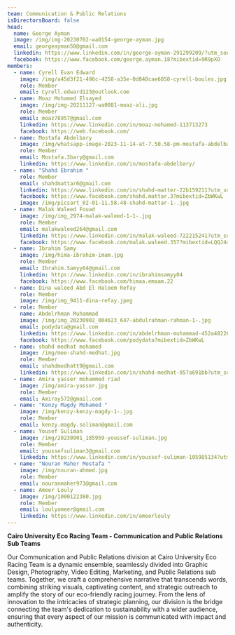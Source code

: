 ```yaml
---
team: Communication & Public Relations
isDirectorsBoard: false
head:
  name: George Ayman
  image: /img/img-20230702-wa0154-george-ayman.jpg
  email: georgeayman50@gmail.com
  linkedin: https://www.linkedin.com/in/george-ayman-291299209/?utm_source=share&utm_campaign=share_via&utm_content=profile&utm_medium=android_app
  facebook: https://www.facebook.com/george.ayman.18?mibextid=9R9pXO
members:
  - name: Cyrell Evan Edward
    image: /img/a45d3f21-496c-4258-a35e-0d848cae6058-cyrell-boules.jpg
    role: Member
    email: Cyrell.edward123@outlook.com
  - name: Moaz Mohamed Elsayed
    image: /img/img-20211127-wa0081-moaz-ali.jpg
    role: Member
    email: moaz78957@gmail.com
    linkedin: https://www.linkedin.com/in/moaz-mohamed-113713273
    facebook: https://web.facebook.com/
  - name: Mostafa Abdelbary
    image: /img/whatsapp-image-2023-11-14-at-7.50.58-pm-mostafa-abdelbary.jpg
    role: Member
    email: Mostafa.3bary@gmail.com
    linkedin: https://www.linkedin.com/in/mostafa-abdelbary/
  - name: "Shahd Ebrahim "
    role: Member
    email: shahdmattar6@gmail.com
    linkedin: https://www.linkedin.com/in/shahd-matter-22b159211?utm_source=share&utm_campaign=share_via&utm_content=profile&utm_medium=android_app
    facebook: https://www.facebook.com/shahd.mattar.3?mibextid=ZbWKwL
    image: /img/picsart_02-01-11.58.48-shahd-mattar-1-.jpg
  - name: Malak Waleed Fouad
    image: /img/img_2974-malak-waleed-1-1-.jpg
    role: Member
    email: malakwaleed264@gmail.com
    linkedin: https://www.linkedin.com/in/malak-waleed-722215241?utm_source=share&utm_campaign=share_via&utm_content=profile&utm_medium=ios_app
    facebook: https://www.facebook.com/malak.waleed.357?mibextid=LQQJ4d
  - name: Ibrahim Samy
    image: /img/hima-ibrahim-imam.jpg
    role: Member
    email: Ibrahim.Samyy04@gmail.com
    linkedin: https://www.linkedin.com/in/ibrahimsamyy04
    facebook: https://www.facebook.com/himaa.emaam.22
  - name: Dina waleed Abd El Haleem Refay
    role: Member
    image: /img/img_9411-dina-refay.jpeg
  - role: Member
    name: Abdelrhman Muhammad
    image: /img/img_20230902_004623_647-abdulrahman-rahman-1-.jpg
    email: podydata@gmail.com
    linkedin: https://www.linkedin.com/in/abdelrhman-muhammad-452a48226
    facebook: https://www.facebook.com/podydata?mibextid=ZbWKwL
  - name: shahd medhat mohamed
    image: /img/mee-shahd-medhat.jpg
    role: Member
    email: shahdmedhatt9@gmail.com
    linkedin: https://www.linkedin.com/in/shahd-medhat-957a691bb?utm_source=share&utm_campaign=share_via&utm_content=profile&utm_medium=ios_app
  - name: Amira yasser mohammed riad
    image: /img/amira-yasser.jpg
    role: Member
    email: Amiray572@gmail.com
  - name: "Kenzy Magdy Mohamed "
    image: /img/kenzy-kenzy-magdy-1-.jpg
    role: Member
    email: kenzy.magdy.soliman@gmail.com
  - name: Yousef Suliman
    image: /img/20230901_185959-youssef-suliman.jpg
    role: Member
    email: youssefsuliman3@gmail.com
    linkedin: https://www.linkedin.com/in/youssef-suliman-105985134?utm_source=share&utm_campaign=share_via&utm_content=profile&utm_medium=android_app
  - name: "Nouran Maher Mostafa "
    image: /img/nouran-ahmed.jpg
    role: Member
    email: nouranmaher973@gmail.com
  - name: Ameer Louly
    image: /img/1000122380.jpg
    role: Member
    email: loulyameer@gmail.com
    linkedin: https://www.linkedin.com/in/ameerlouly
---
```

**Cairo University Eco Racing Team - Communication and Public Relations Sub Teams**

Our Communication and Public Relations division at Cairo University Eco Racing Team is a dynamic ensemble, seamlessly divided into Graphic Design, Photography, Video Editing, Marketing, and Public Relations sub teams. Together, we craft a comprehensive narrative that transcends words, combining striking visuals, captivating content, and strategic outreach to amplify the story of our eco-friendly racing journey. From the lens of innovation to the intricacies of strategic planning, our division is the bridge connecting the team's dedication to sustainability with a wider audience, ensuring that every aspect of our mission is communicated with impact and authenticity.